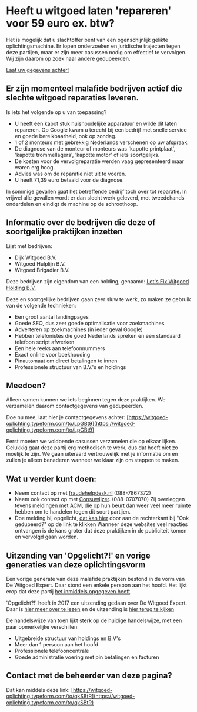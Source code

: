 # Heeft u witgoed laten 'repareren' voor 59 euro ex. btw?

Het is mogelijk dat u slachtoffer bent van een ogenschijnlijk gelikte oplichtingsmachine. Er lopen onderzoeken en juridische trajecten tegen deze partijen, maar er zijn meer casussen nodig om effectief te vervolgen. Wij zijn daarom op zoek naar andere gedupeerden.

[Laat uw gegevens achter!](https://witgoed-oplichting.typeform.com/to/LpGBt9)

## Er zijn momenteel malafide bedrijven actief die slechte witgoed reparaties leveren.

Is iets het volgende op u van toepassing?

* U heeft een kapot stuk huishoudelijke apparatuur en wilde dit laten repareren. Op Google kwam u terecht bij een bedrijf met snelle service en goede bereikbaarheid, ook op zondag.
* 1 of 2 monteurs met gebrekkig Nederlands verschenen op uw afspraak.
* De diagnose van de monteur of monteurs was 'kapotte printplaat', 'kapotte trommellagers', 'kapotte motor' of iets soortgelijks.
* De kosten voor de vervolgreparatie werden vaag gepresenteerd maar waren erg hoog.
* Advies was om de reparatie niet uit te voeren.
* U heeft 71,39 euro betaald voor de diagnose.

In sommige gevallen gaat het betreffende bedrijf tóch over tot reparatie. In vrijwel alle gevallen wordt er dan slecht werk geleverd, met tweedehands onderdelen en eindigt de machine op de schroothoop.

## Informatie over de bedrijven die deze of soortgelijke praktijken inzetten

Lijst met bedrijven:
 * Dijk Witgoed B.V.
 * Witgoed Hulplijn B.V.
 * Witgoed Brigadier B.V.

Deze bedrijven zijn eigendom van een holding, genaamd: [Let's Fix Witgoed Holding B.V.](https://drimble.nl/bedrijf/amsterdam/36996505/let-s-fix-witgoed.html)

Deze en soortgelijke bedrijven gaan zeer sluw te werk, zo maken ze gebruik van de volgende technieken:
 * Een groot aantal landingpages
 * Goede SEO, dus zeer goede optimalisatie voor zoekmachines
 * Adverteren op zoekmachines (in ieder geval Google)
 * Hebben telefonistes die goed Nederlands spreken en een standaard telefoon script afwerken
 * Een hele reeks aan telefoonnummers
 * Exact online voor boekhouding
 * Pinautomaat om direct betalingen te innen
 * Professionele structuur van B.V.'s en holdings

## Meedoen?

Alleen samen kunnen we iets beginnen tegen deze praktijken. We verzamelen daarom contactgegevens van gedupeerden.

Doe nu mee, laat hier je contactgegevens achter: [https://witgoed-oplichting.typeform.com/to/LpGBt9](https://witgoed-oplichting.typeform.com/to/LpGBt9)

Eerst moeten we voldoende casussen verzamelen die op elkaar lijken. Gelukkig gaat deze partij erg methodisch te werk, dus dat hoeft niet zo moelijk te zijn. We gaan uiteraard vertrouwelijk met je informatie om en zullen je alleen benaderen wanneer we klaar zijn om stappen te maken.

## Wat u verder kunt doen:
* Neem contact op met [fraudehelpdesk.nl](fraudehelpdesk.nl) (088-7867372)
* Neem ook contact op met [Consuwijzer](http://consuwijzer.nl). (088-0707070) Zij overleggen tevens meldingen met ACM, die op hun beurt dan weer veel meer ruimte hebben om te handelen tegen dit soort partijen.
* Doe melding bij opgelicht, [dat kan hier](https://opgelicht.avrotros.nl/dossiers/item/9577) door aan de rechterkant bij "Ook gedupeerd?" op de link te klikken
Wanneer deze websites veel reacties ontvangen is de kans groter dat deze praktijken in de publiciteit komen en vervolgd gaan worden.

## Uitzending van 'Opgelicht?!' en vorige generaties van deze oplichtingsvorm

Een vorige generate van deze malafide praktijken bestond in de vorm van De Witgoed Expert. Daar stond een enkele persoon aan het hoofd. Het lijkt erop dat deze partij [het inmiddels opgegeven heeft](https://www.faillissementsdossier.nl/nl/faillissement/1370838/de-witgoedexpert.aspx).

'Opgelicht?!' heeft in 2017 een uitzending gedaan over De Witgoed Expert. Daar is [hier meer over te lezen](https://opgelicht.avrotros.nl/dossiers/item/9577) en de uitzending is [hier terug te kijken](https://www.dumpert.nl/mediabase/7108965/256caf54/oplichtende_wasmachinemonteur_busted.html)

De handelswijze van toen lijkt sterk op de huidige handelswijze, met een paar opmerkelijke verschillen:
 * Uitgebreide structuur van holdings en B.V's
 * Meer dan 1 persoon aan het hoofd
 * Professionele telefooncentrale
 * Goede administratie voering met pin betalingen en facturen

## Contact met de beheerder van deze pagina?

Dat kan middels deze link: [https://witgoed-oplichting.typeform.com/to/qkSBtR](https://witgoed-oplichting.typeform.com/to/qkSBtR)
